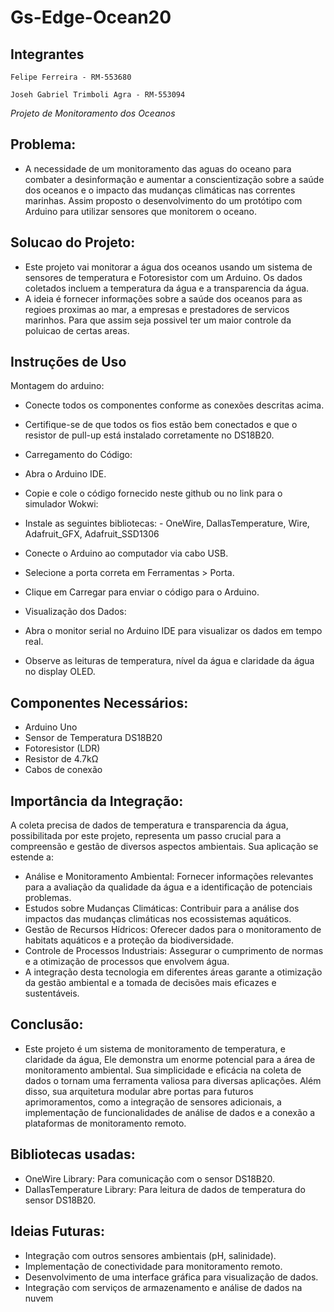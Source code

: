 # Gs-Edge-Ocean20

## Integrantes

    Felipe Ferreira - RM-553680

    Joseh Gabriel Trimboli Agra - RM-553094
    
*Projeto de Monitoramento dos Oceanos*

## Problema:
 - A necessidade de um monitoramento das aguas do oceano para combater a desinformação e aumentar a conscientização sobre a saúde dos oceanos e o impacto das mudanças climáticas 
  nas correntes marinhas. Assim proposto o desenvolvimento do um protótipo com Arduino para utilizar sensores que monitorem o oceano.

## Solucao do Projeto:

 - Este projeto vai monitorar a água dos oceanos usando um sistema de sensores de temperatura e Fotoresistor com um Arduino. Os dados coletados incluem a temperatura da água e a transparencia da água.
 - A ideia é fornecer informações sobre a saúde dos oceanos para as regioes proximas ao mar, a empresas e prestadores de servicos marinhos. Para que assim seja possivel ter um maior controle da poluicao de certas areas.

## Instruções de Uso
Montagem do arduino:

- Conecte todos os componentes conforme as conexões descritas acima.
- Certifique-se de que todos os fios estão bem conectados e que o resistor de pull-up está instalado corretamente no DS18B20.
- Carregamento do Código:

- Abra o Arduino IDE.
- Copie e cole o código fornecido neste github ou no link para o simulador Wokwi: 
- Instale as seguintes bibliotecas: - OneWire, DallasTemperature, Wire, Adafruit_GFX, Adafruit_SSD1306
- Conecte o Arduino ao computador via cabo USB.
- Selecione a porta correta em Ferramentas > Porta.
- Clique em Carregar para enviar o código para o Arduino.
- Visualização dos Dados:

- Abra o monitor serial no Arduino IDE para visualizar os dados em tempo real.
- Observe as leituras de temperatura, nível da água e claridade da água no display OLED.

## Componentes Necessários:

- Arduino Uno
- Sensor de Temperatura DS18B20
- Fotoresistor (LDR) 
- Resistor de 4.7kΩ
- Cabos de conexão

## Importância da Integração:

A coleta precisa de dados de temperatura e transparencia da água, possibilitada por este projeto, representa um passo crucial para a compreensão e gestão de diversos aspectos ambientais. Sua aplicação se estende a:

 - Análise e Monitoramento Ambiental: Fornecer informações relevantes para a avaliação da qualidade da água e a identificação de potenciais problemas.
 - Estudos sobre Mudanças Climáticas: Contribuir para a análise dos impactos das mudanças climáticas nos ecossistemas aquáticos.
 - Gestão de Recursos Hídricos: Oferecer dados para o monitoramento de habitats aquáticos e a proteção da biodiversidade.
 - Controle de Processos Industriais: Assegurar o cumprimento de normas e a otimização de processos que envolvem água.
 - A integração desta tecnologia em diferentes áreas garante a otimização da gestão ambiental e a tomada de decisões mais eficazes e sustentáveis.
  
## Conclusão:
- Este projeto é um sistema de monitoramento de temperatura, e claridade da água, Ele demonstra um enorme potencial para a área de monitoramento ambiental. Sua simplicidade e eficácia na coleta de dados o tornam uma ferramenta valiosa para diversas aplicações. Além 
  disso, sua arquitetura modular abre portas para futuros aprimoramentos, como a integração de sensores adicionais, a implementação de funcionalidades de análise de dados e a conexão a plataformas de monitoramento remoto.

## Bibliotecas usadas:

 - OneWire Library: Para comunicação com o sensor DS18B20.
 - DallasTemperature Library: Para leitura de dados de temperatura do sensor DS18B20.

## Ideias Futuras:

 - Integração com outros sensores ambientais (pH, salinidade).
 - Implementação de conectividade para monitoramento remoto.
 - Desenvolvimento de uma interface gráfica para visualização de dados.
 - Integração com serviços de armazenamento e análise de dados na nuvem

